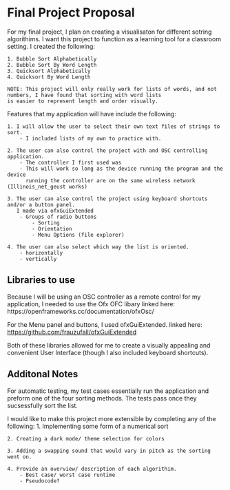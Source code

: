 <h1>Final Project Proposal</h1>

For my final project, I plan on creating a visualisaton for different sotring algorithims. I want this project to function as
a learning tool for a classroom setting. I created the following:  

	1. Bubble Sort Alphabetically
	2. Bubble Sort By Word Length
	3. Quicksort Alphabetically 
	4. Quicksort By Word Length

	NOTE: This project will only really work for lists of words, and not numbers, I have found that sorting with word lists
	is easier to represent length and order visually.

Features that my application will have include the following: 

	1. I will allow the user to select their own text files of strings to sort.
		- I included lists of my own to practice with. 

	2. The user can also control the project with and OSC controlling application.
		- The controller I first used was 
		- This will work so long as the device running the program and the device
		  running the controller are on the same wireless network (Illinois_net_geust works)

	3. The user can also control the project using keyboard shortcuts and/or a button panel.
	   I made via ofxGuiExtended
		- Groups of radio buttons
			- Sorting 
			- Orientation
			- Menu Options (file explorer)

	4. The user can also select which way the list is oriented.
		- horizontally
		- vertically

<h2>Libraries to use</h2>
Because I will be using an OSC controller as a remote control for my application, I needed to use the Ofx OFC libary
linked here: https://openframeworks.cc/documentation/ofxOsc/

For the Menu panel and buttons, I used ofxGuiExtended.
linked here: https://github.com/frauzufall/ofxGuiExtended

Both of these libraries allowed for me to create a visually appealing and convenient User Interface (though I also included
keyboard shortcuts).

<h2>Additonal Notes</h2>
For automatic testing, my test cases essentially run the application and preform one of the four sorting methods. The tests
pass once they sucsessfully sort the list.

I would like to make this project more extensible by completing any of the following:
	1. Implementing some form of a numerical sort
	
	2. Creating a dark mode/ theme selection for colors 
	
	3. Adding a swapping sound that would vary in pitch as the sorting went on.
	
	4. Provide an overview/ description of each algorithim.
		- Best case/ worst case runtime
		- Pseudocode? 
